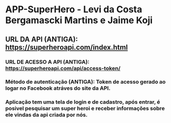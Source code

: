 # **APP-SuperHero - Levi da Costa Bergamascki Martins e Jaime Koji** 

## URL DA API (ANTIGA): https://superheroapi.com/index.html
### URL DE ACESSO A API (ANTIGA): https://superheroapi.com/api/access-token/

### Método de autenticação (ANTIGA): Token de acesso gerado ao logar no Facebook atráves do site da API. 

### Aplicação tem uma tela de login e de cadastro, após entrar, é posivel pesquisar um super heroi e receber informações sobre ele vindas da api criada por nós.
